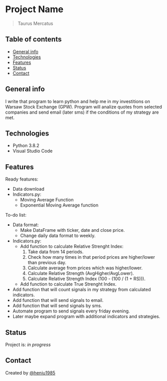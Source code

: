 # Project Name

> Taurus Mercatus

## Table of contents

* [General info](#general-info)
* [Technologies](#technologies)
* [Features](#features)
* [Status](#status)
* [Contact](#contact)

## General info

I write that program to learn python and help me in my investitions on Warsaw Stock Exchange (GPW).
Program will analize quotes from selected companies and send email (later sms) if the conditions of my strategy are met.

## Technologies

* Python 3.8.2
* Visual Studio Code

## Features

Ready features:

* Data download
* Indicators.py:
  * Moving Average Function
  * Exponential Moving Average function

To-do list:

* Data format:
  * Make DataFrame with ticker, date and close price.
  * Change daily data format to weekly.
* Indicators.py:
  * Add function to calculate Relative Strenght Index:
    1. Take data from 14 periods.
    2. Check how many times in that period prices are higher/lower than previous day.
    3. Calculate average from prices which was higher/lower.
    4. Calculate Relative Strength (AvgHigher/AvgLower).
    5. Calculate Relative Strength Index (100 - (100  / (1 + RS))).
  * Add function to calculate True Strenght Index.
* Add function that will count signals in my strategy from calculated indicators.
* Add function that will send signals to email.
* Add function that will send signals by sms.
* Automate program to send signals every friday evening.
* Later maybe expand program with additional indicators and strategies.

## Status

Project is: _in progress_

## Contact

Created by [@heniu1985](https://github.com/heniu1985)
